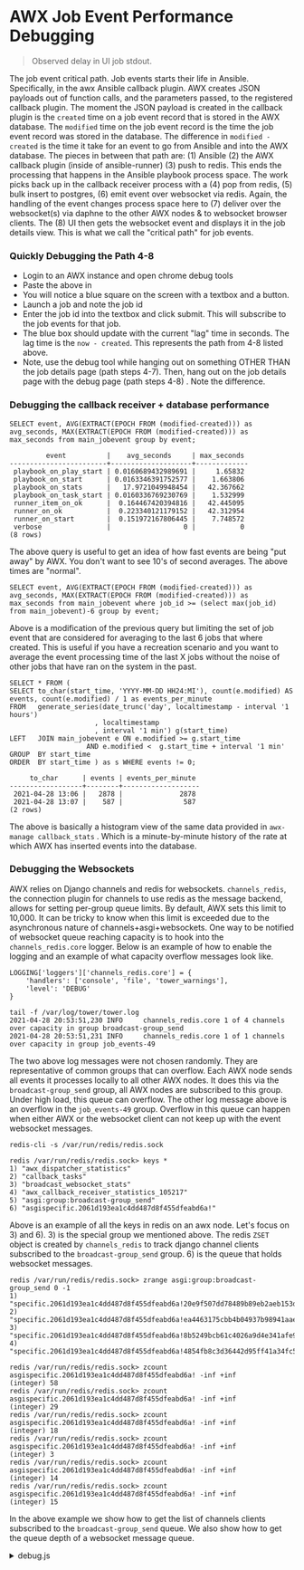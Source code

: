 # AWX Job Event Performance Debugging

> Observed delay in UI job stdout.

The job event critical path. Job events starts their life in Ansible. Specifically, in the awx Ansible callback plugin. AWX creates JSON payloads out of function calls, and the parameters passed, to the registered callback plugin. The moment the JSON payload is created in the callback plugin is the `created` time on a job event record that is stored in the AWX database. The `modified` time on the job event record is the time the job event record was stored in the database. The difference in `modified - created` is the time it take for an event to go from Ansible and into the AWX database. The pieces in between that path are: (1) Ansible (2) the AWX callback plugin (inside of ansible-runner) (3) push to redis. This ends the processing that happens in the Ansible playbook process space. The work picks back up in the callback receiver process with a (4) pop from redis, (5) bulk insert to postgres, (6) emit event over websocket via redis. Again, the handling of the event changes process space here to (7) deliver over the websocket(s) via daphne to the other AWX nodes & to websocket browser clients. The (8) UI then gets the websocket event and displays it in the job details view. This is what we call the "critical path" for job events.


### Quickly Debugging the Path 4-8

* Login to an AWX instance and open chrome debug tools
* Paste the above in
* You will notice a blue square on the screen with a textbox and a button.
* Launch a job and note the job id
* Enter the job id into the textbox and click submit. This will subscribe to the job events for that job.
* The blue box should update with the current "lag" time in seconds. The lag time is the `now - created`. This represents the path from 4-8 listed above.
* Note, use the debug tool while hanging out on something OTHER THAN the job details page (path steps 4-7). Then, hang out on the job details page with the debug page (path steps 4-8) . Note the difference.

### Debugging the callback receiver + database performance

```
SELECT event, AVG(EXTRACT(EPOCH FROM (modified-created))) as avg_seconds, MAX(EXTRACT(EPOCH FROM (modified-created))) as max_seconds from main_jobevent group by event;

         event          |    avg_seconds     | max_seconds
------------------------+--------------------+-------------
 playbook_on_play_start | 0.0160689432989691 |     1.65832
 playbook_on_start      | 0.0163346391752577 |    1.663806
 playbook_on_stats      |   17.9721049948454 |   42.367662
 playbook_on_task_start | 0.0160336769230769 |    1.532999
 runner_item_on_ok      |  0.164467420394816 |   42.445095
 runner_on_ok           |  0.223340121179152 |   42.312954
 runner_on_start        |  0.151972167806445 |    7.748572
 verbose                |                  0 |           0
(8 rows)
```

The above query is useful to get an idea of how fast events are being "put away" by AWX. You don't want to see 10's of second averages. The above times are "normal".

```
SELECT event, AVG(EXTRACT(EPOCH FROM (modified-created))) as avg_seconds, MAX(EXTRACT(EPOCH FROM (modified-created))) as max_seconds from main_jobevent where job_id >= (select max(job_id) from main_jobevent)-6 group by event;
```

Above is a modification of the previous query but limiting the set of job event that are considered for averaging to the last 6 jobs that where created. This is useful if you have a recreation scenario and you want to average the event processing time of the last X jobs without the noise of other jobs that have ran on the system in the past.

```
SELECT * FROM (
SELECT to_char(start_time, 'YYYY-MM-DD HH24:MI'), count(e.modified) AS events, count(e.modified) / 1 as events_per_minute
FROM   generate_series(date_trunc('day', localtimestamp - interval '1 hours')
                     , localtimestamp
                     , interval '1 min') g(start_time)
LEFT   JOIN main_jobevent e ON e.modified >= g.start_time
                   AND e.modified <  g.start_time + interval '1 min'
GROUP  BY start_time
ORDER  BY start_time ) as s WHERE events != 0;

     to_char      | events | events_per_minute
------------------+--------+-------------------
 2021-04-28 13:06 |   2878 |              2878
 2021-04-28 13:07 |    587 |               587
(2 rows)
```

The above is basically a histogram view of the same data provided in `awx-manage callback_stats` . Which is a minute-by-minute history of the rate at which AWX has inserted events into the database. 

### Debugging the Websockets

AWX relies on Django channels and redis for websockets. `channels_redis`, the connection plugin for channels to use redis as the message backend, allows for setting per-group queue limits. By default, AWX sets this limit to 10,000. It can be tricky to know when this limit is exceeded due to the asynchronous nature of channels+asgi+websockets. One way to be notified of websocket queue reaching capacity is to hook into the `channels_redis.core` logger. Below is an example of how to enable the logging and an example of what capacity overflow messages look like.

```
LOGGING['loggers']['channels_redis.core'] = {
    'handlers': ['console', 'file', 'tower_warnings'],
    'level': 'DEBUG'
}

tail -f /var/log/tower/tower.log
2021-04-28 20:53:51,230 INFO     channels_redis.core 1 of 4 channels over capacity in group broadcast-group_send
2021-04-28 20:53:51,231 INFO     channels_redis.core 1 of 1 channels over capacity in group job_events-49
```

The two above log messages were not chosen randomly. They are representative of common groups that can overflow. Each AWX node sends all events it processes locally to all other AWX nodes. It does this via the `broadcast-group_send` group, all AWX nodes are subscribed to this group. Under high load, this queue can overflow. The other log message above is an overflow in the `job_events-49` group. Overflow in this queue can happen when either AWX or the websocket client can not keep up with the event websocket messages.

```
redis-cli -s /var/run/redis/redis.sock

redis /var/run/redis/redis.sock> keys *
1) "awx_dispatcher_statistics"
2) "callback_tasks"
3) "broadcast_websocket_stats"
4) "awx_callback_receiver_statistics_105217"
5) "asgi:group:broadcast-group_send"
6) "asgispecific.2061d193ea1c4dd487d8f455dfeabd6a!"
```

Above is an example of all the keys in redis on an awx node. Let's focus on 3) and 6). 3) is the special group we mentioned above. The redis `ZSET` object is created by `channels_redis` to track django channel clients subscribed to the `broadcast-group_send` group. 6) is the queue that holds websocket messages.

```
redis /var/run/redis/redis.sock> zrange asgi:group:broadcast-group_send 0 -1
1) "specific.2061d193ea1c4dd487d8f455dfeabd6a!20e9f507dd78489b89eb2aeb153d3834"
2) "specific.2061d193ea1c4dd487d8f455dfeabd6a!ea4463175cbb4b04937b98941aae0731"
3) "specific.2061d193ea1c4dd487d8f455dfeabd6a!8b5249bcb61c4026a9d4e341afe98a56"
4) "specific.2061d193ea1c4dd487d8f455dfeabd6a!4854fb8c3d36442d95ff41a34fc5ee16"

redis /var/run/redis/redis.sock> zcount asgispecific.2061d193ea1c4dd487d8f455dfeabd6a! -inf +inf
(integer) 58
redis /var/run/redis/redis.sock> zcount asgispecific.2061d193ea1c4dd487d8f455dfeabd6a! -inf +inf
(integer) 29
redis /var/run/redis/redis.sock> zcount asgispecific.2061d193ea1c4dd487d8f455dfeabd6a! -inf +inf
(integer) 18
redis /var/run/redis/redis.sock> zcount asgispecific.2061d193ea1c4dd487d8f455dfeabd6a! -inf +inf
(integer) 3
redis /var/run/redis/redis.sock> zcount asgispecific.2061d193ea1c4dd487d8f455dfeabd6a! -inf +inf
(integer) 14
redis /var/run/redis/redis.sock> zcount asgispecific.2061d193ea1c4dd487d8f455dfeabd6a! -inf +inf
(integer) 15
```

In the above example we show how to get the list of channels clients subscribed to the `broadcast-group_send` queue. We also show how to get the queue depth of a websocket message queue.



<details><summary>debug.js</summary>
<p>

```javascript

// Copy paste the below script in the console to give a visual gauge of events per second received over the websocket

var s;

function listenJob() {
  var jobid = $('#jobid').val();
  var xrftoken = readCookie('csrftoken');

  s.send(JSON.stringify({"groups":{"jobs":["status_changed","summary"],"job_events": [jobid,],"control":["limit_reached_1"]},"xrftoken": xrftoken}));
}

function appendHTML() {
  $('body').append('<div id="wsdebug_wrapper" style="position:fixed; bottom: 0; left: 0"><div id="wsdebug" width="100%" style="background-color: #ABBAEA; font-size: 48px;">Hello World</div><br><input id="jobid" type="text"><input id="dolisten" type="button" value="Submit" onclick="listenJob()"></div>')
}

$(document).ready(function()  {
  appendHTML();
  debugConnect();
});

function range_str(start, end) {
  var res = [];
  for (const x of Array(end-start).keys()) {
    res.push((start+x).toString());
  }
  return res;
}

function readCookie(name) {
    var nameEQ = name + "=";
    var ca = document.cookie.split(';');
    for (var i = 0; i < ca.length; i++) {
        var c = ca[i];
        while (c.charAt(0) == ' ') c = c.substring(1, c.length);
        if (c.indexOf(nameEQ) == 0) return c.substring(nameEQ.length, c.length);
    }
    return null;
}

function debugConnect() {
  var buff = [];
  var buff_max = 1024;

  var saved_max = [[0,0,0], [0,0,0], [0,0,0]];

  var AVG_INDEX = 0;
  var STDEV_INDEX = 1;
  var MAX_INDEX = 2;

  s = new WebSocket("wss://" + window.location.hostname + ":" + window.location.port +"/websocket/");
  s.addEventListener('open', function (event) {
    console.log("Connected to debug websocket");
  });

  s.addEventListener('message', function (event) {
    var e = JSON.parse(event.data);
    if ('created' in e) {
      var now_seconds = Math.round(+new Date()/1000);
      var event_ts_seconds = Math.round(Date.parse(e['created'])/1000);
      var diff = now_seconds - event_ts_seconds;

      buff.push(diff)
      if (buff.length > buff_max) {
        buff.shift();
      }

      var res = buff_calc(buff);
      var avg = res[0];
      var stdev = res[1];
      var max = res[2];

      for (var i=0; i < 3; ++i) {
        var entry = saved_max[i];
        if (res[i] > entry[i]) {
          saved_max[i] = res;
        }
      }

      str = "<pre>\n";
      str += "Lag " + str_vals(res) + "\n";
      str += "MAX AVERAGE " + str_vals(saved_max[0]) + "\n";
      str += "MAX STDEV " + str_vals(saved_max[1]) + "\n";
      str += "MAX MAX " + str_vals(saved_max[2]) + "\n";
      str += "</pre>";

      $('#wsdebug').html(str);
    }
  });
}



function buff_calc(buff) {
  var total = 0;

  var max = 0;
  for (var i=0; i < buff.length; ++i) {
    total += buff[i];
    if (buff[i] > max) {
      max = buff[i];
    }
  }
  if (total == 0) {
    total = 1;
  }
  var avg = total / buff.length;

  total = 0;
  for (var i=0; i < buff.length; ++i) {
    var u = buff[i] - avg;
    var sq = u*u;
    total += sq;
  }
  if (total == 0) {
    total = 1;
  }

  var stdev = Math.sqrt(total / buff.length);

  return [avg, stdev, max];
}

function str_vals(c) {
  return "avg " + c[0].toString() + " stdev " + c[1].toString() + " max " + c[2].toString();
}
```

</p>
</details>
